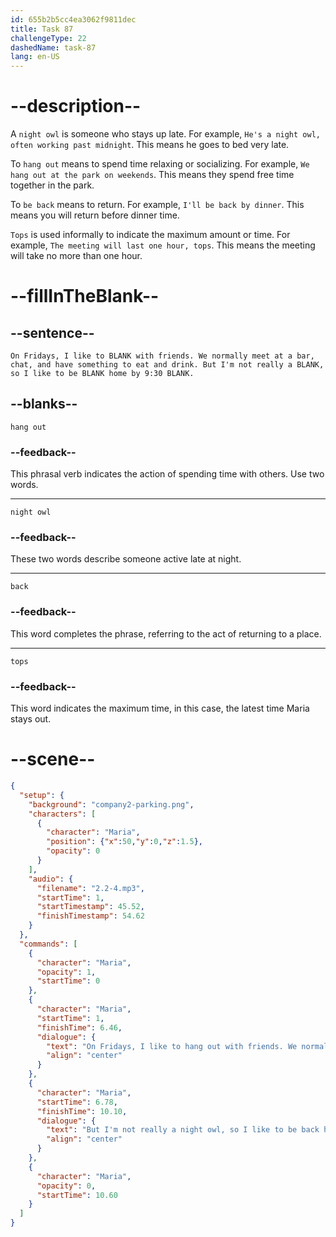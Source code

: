 ```yaml
---
id: 655b2b5cc4ea3062f9811dec
title: Task 87
challengeType: 22
dashedName: task-87
lang: en-US
---
```


<!-- (Audio) Maria: On Fridays, I like to hang out with friends. We normally meet at a bar, chat, and have something to eat and drink. But I'm not really a night owl, so I like to be back home by 9:30 tops. -->

# --description--

A `night owl` is someone who stays up late. For example, `He's a night owl, often working past midnight`. This means he goes to bed very late.

To `hang out` means to spend time relaxing or socializing. For example, `We hang out at the park on weekends`. This means they spend free time together in the park.

To `be back` means to return. For example, `I'll be back by dinner`. This means you will return before dinner time.

`Tops` is used informally to indicate the maximum amount or time. For example, `The meeting will last one hour, tops`. This means the meeting will take no more than one hour.

# --fillInTheBlank--

## --sentence--

`On Fridays, I like to BLANK with friends. We normally meet at a bar, chat, and have something to eat and drink. But I'm not really a BLANK, so I like to be BLANK home by 9:30 BLANK.`

## --blanks--

`hang out`

### --feedback--

This phrasal verb indicates the action of spending time with others. Use two words.

---

`night owl`

### --feedback--

These two words describe someone active late at night.

---

`back`

### --feedback--

This word completes the phrase, referring to the act of returning to a place.

---

`tops`

### --feedback--

This word indicates the maximum time, in this case, the latest time Maria stays out.

# --scene--

```json
{
  "setup": {
    "background": "company2-parking.png",
    "characters": [
      {
        "character": "Maria",
        "position": {"x":50,"y":0,"z":1.5},
        "opacity": 0
      }
    ],
    "audio": {
      "filename": "2.2-4.mp3",
      "startTime": 1,
      "startTimestamp": 45.52,
      "finishTimestamp": 54.62
    }
  },
  "commands": [
    {
      "character": "Maria",
      "opacity": 1,
      "startTime": 0
    },
    {
      "character": "Maria",
      "startTime": 1,
      "finishTime": 6.46,
      "dialogue": {
        "text": "On Fridays, I like to hang out with friends. We normally meet at a bar, chat, and have something to eat and drink.",
        "align": "center"
      }
    },
    {
      "character": "Maria",
      "startTime": 6.78,
      "finishTime": 10.10,
      "dialogue": {
        "text": "But I'm not really a night owl, so I like to be back home by 9:30 tops.",
        "align": "center"
      }
    },
    {
      "character": "Maria",
      "opacity": 0,
      "startTime": 10.60
    }
  ]
}
```
